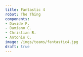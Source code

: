 ```yaml
---
title: Fantastic 4
robot: The Thing
components:
- Davide P.
- Damiano C.
- Christian R.
- Antonio C.
image: /imgs/teams/fantastic4.jpg
draft: true
---
```


